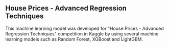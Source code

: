 ## House Prices - Advanced Regression Techniques
This machine learning model was developed for "House Prices - Advanced Regression Techniques" competition in Kaggle by using several machine learning models such as Random Forest, XGBoost and LightGBM.
